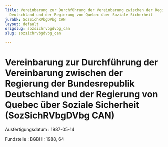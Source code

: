 ```yaml
---
Title: Vereinbarung zur Durchführung der Vereinbarung zwischen der Regierung der Bundesrepublik
  Deutschland und der Regierung von Quebec über Soziale Sicherheit
jurabk: SozSichRVbgDVbg CAN
layout: default
origslug: sozsichrvbgdvbg_can
slug: sozsichrvbgdvbg_can

---
```


# Vereinbarung zur Durchführung der Vereinbarung zwischen der Regierung der Bundesrepublik Deutschland und der Regierung von Quebec über Soziale Sicherheit (SozSichRVbgDVbg CAN)

Ausfertigungsdatum
:   1987-05-14

Fundstelle
:   BGBl II: 1988, 64

